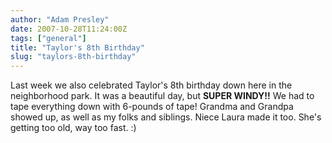 ```yaml
---
author: "Adam Presley"
date: 2007-10-28T11:24:00Z
tags: ["general"]
title: "Taylor's 8th Birthday"
slug: "taylors-8th-birthday"
---
```


Last week we also celebrated Taylor's 8th birthday down here in the
neighborhood park. It was a beautiful day, but **SUPER WINDY!!** We had
to tape everything down with 6-pounds of tape! Grandma and Grandpa
showed up, as well as my folks and siblings. Niece Laura made it too.
She's getting too old, way too fast. :)


